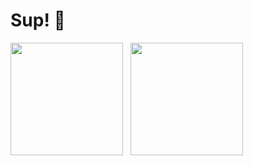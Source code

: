 # Sup! 👋

<div style="display: flex; flex-direction: row;">
<img class="img" height=180; align="center" src="https://github-readme-stats.vercel.app/api?username=michaelcalb&show_icons=true&theme=midnight-purple" />
&nbsp;
&nbsp;
<img class="img" height=180; align="center" src="https://github-readme-stats.vercel.app/api/top-langs?username=michaelcalb&theme=midnight-purple&layout=compact&langs_count=8" />
</div>
